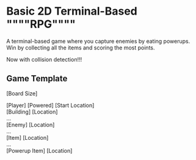 # Basic 2D Terminal-Based """"RPG""""

A terminal-based game where you capture enemies by eating powerups. Win by collecting all the items and scoring the most points.

Now with collision detection!!!


## Game Template

[Board Size]

[Player] [Powered] [Start Location]<br/>
[Building] [Location]<br/>
...<br/>
[Enemy] [Location]<br/>
...<br/>
[Item] [Location]<br/>
...<br/>
[Powerup Item] [Location]<br/>

